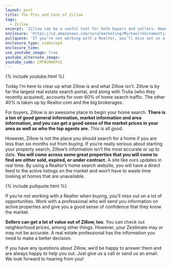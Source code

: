 ```yaml
---
layout: post
title: The Pros and Cons of Zillow
tags:
  - Zillow
excerpt: 'Zillow can be a useful tool for both buyers and sellers. However, there are also some dangers that come with it.'
enclosure: 'https://s3.amazonaws.com/vyralmarketing/Michael+Vernamonti/Gulf+Coast+Real+Estate+Zillow.mp4'
pullquote: 'If you’re not working with a Realtor, you’ll miss out on a lot of opportunities.'
enclosure_type: video/mp4
enclosure_time:
use_youtube_image: true
youtube_alternate_image:
youtube_code: LMTNiMmhPvI
---
```



{% include youtube.html %}

Today I’m here to clear up what Zillow is and what Zillow isn’t. Zillow is by far the largest real estate search portal, and along with Trulia (who they recently acquired), accounts for over 60% of home search traffic. The other 40% is taken up by Realtor.com and the big brokerages.

For buyers, Zillow is an awesome place to begin your home search. **There is a ton of good general information, market information and area information, and you can get a good sense of the market prices in your area as well as who the top agents are.** This is all good.

However, Zillow is not the place you should search for a home if you are less than six months out from buying. If you’re really serious about starting your property search, Zillow’s information isn’t the most accurate or up to date. **You will come across some great properties that you will come to find are either sold, expired, or under contract.** A site like ours updates in real time. By using a Realtor’s home search website, you will have a direct feed to the active listings on the market and won’t have to waste time looking at homes that are unavailable.

{% include pullquote.html %}

If you’re not working with a Realtor when buying, you’ll miss out on a lot of opportunities. Work with a professional who will send you information on active properties and give you a good sense of confidence that they know the market.

**Sellers can get a lot of value out of Zillow, too**. You can check out neighborhood prices, among other things. However, your Zestimate may or may not be accurate. A real estate professional has the information you need to make a better decision.

If you have any questions about Zillow, we’d be happy to answer them and are always happy to help you out. Just give us a call or send us an email. We look forward to hearing from you!